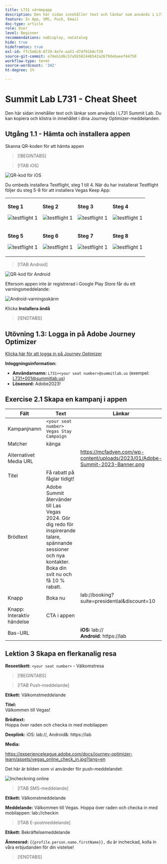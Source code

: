 ```yaml
---
title: L731 värmepapp
description: Den här sidan innehåller text och länkar som används i L731 Summit Lab.
feature: In App, SMS, Push, Email
doc-type: article
role: User
level: Beginner
recommendations: noDisplay, noCatalog
hide: true
hidefromtoc: true
exl-id: ffc5e8c8-8729-4e7e-aa51-d74f91b0cf29
source-git-commit: e7deb1d6c57a5b582448542a2679de6aeef44750
workflow-type: tm+mt
source-wordcount: '342'
ht-degree: 1%

---
```


# Summit Lab L731 - Cheat Sheet

Den här sidan innehåller text och länkar som används i L731 Summit Lab. Du kan kopiera och klistra in innehållet i dina Journey Optimizer-meddelanden.

## Utgång 1.1 - Hämta och installera appen

Skanna QR-koden för att hämta appen

>[!BEGINTABS]

>[!TAB iOS]

![QR-kod för iOS](/help/assets/lab731-ios-qr-code.png)

Du ombeds installera Testflight, steg 1 till 4. När du har installerat Testflight följer du steg 5-8 för att installera Vegas Keep App:

<table>
<tr>
</tr>
<tr>
<td>
 <div>
      <p>
      <b>Steg 1 </b>
      <p>
      <a>
        <img alt="testflight 1" src="../assets/l731-ios-install/ios-install-1.png"/>
      </a>
      </div>
  </td>
  <td>
 <div>
      <p>
      <b>Steg 2 </b>
      <p>
      <a>
        <img alt="testflight 1" src="../assets/l731-ios-install/ios-install-2.PNG"/>
      </a>
      </div>
  </td>
  <td>
 <div>
      <p>
      <b>Steg 3 </b>
      <p>
      <a>
        <img alt="testflight 1" src="../assets/l731-ios-install/ios-install-3.PNG"/>
      </a>
      </div>
  </td>
  <td>
 <div>
      <p>
      <b>Steg 4 </b>
      <p>
      <a>
        <img alt="testflight 1" src="../assets/l731-ios-install/ios-install-4.PNG"/>
      </a>
      </div>
  </td>
  </tr>
  <tr>
<td>
 <div>
      <p>
      <b>Steg 5 </b>
      <p>
      <a>
        <img alt="testflight 1" src="../assets/l731-ios-install/ios-install-5.PNG"/>
      </a>
      </div>
  </td>
  <td>
 <div>
      <p>
      <a>
      <b>Steg 6 </b>
      <p>
        <img alt="testflight 1" src="../assets/l731-ios-install/ios-install-6.PNG"/>
      </a>
      </div>
  </td>
  <td>
 <div>
      <p>
      <a>
      <b>Steg 7 </b>
      <p>
        <img alt="testflight 1" src="../assets/l731-ios-install/ios-install-7.PNG"/>
      </a>
      </div>
  </td>
  <td>
 <div>
      <p>
      <a>
      <b>Steg 8 </b>
      <p>
        <img alt="testflight 1" src="../assets/l731-ios-install/ios-install-8.PNG"/>
      </a>
      </div>
  </td>
  </tr>
</table>

>[!TAB Android]

![QR-kod för Android](/help/assets/lab731-android-qr-code.png)

Eftersom appen inte är registrerad i Google Play Store får du ett varningsmeddelande:

![Android-varningsskärm](/help/assets/lab731-install-android.png)

Klicka **Installera ändå**

>[!ENDTABS]

## Utövning 1.3: Logga in på Adobe Journey Optimizer

[Klicka här för att logga in på Journey Optimizer](https://experience.adobe.com/#/@techmarketingdemos/sname:summit-2023-ajo-lab/journey-optimizer/home)

**Inloggningsinformation:**

* **Användarnamn:** `L731+<your seat number>@summitlab.us` (exempel: L731+001@summitlab.us)
* **Lösenord:** Adobe2023!


## Exercise 2.1 Skapa en kampanj i appen

| Fält | Text | Länkar |
|----|----|----|
| Kampanjnamn | `<your seat number> Vegas Stay Campaign` |  |
| Matcher | känga |  |
| Alternativet Media URL |  | https://mcfadyen.com/wp-content/uploads/2023/01/Adobe-Summit-2023-Banner.png |
| Titel | Få rabatt på fåglar tidigt! |  |
| Brödtext | Adobe Summit återvänder till Las Vegas 2024. Gör dig redo för inspirerande talare, spännande sessioner och nya kontakter. Boka din svit nu och få 10 % rabatt. |  |
| Knapp | Boka nu | lab://booking?suite=presidential&amp;discount=10 |
| Knapp: Interaktiv händelse | CTA i appen |  |
| Bas-URL |  | **iOS:** lab:// <br>**Android**: https://lab |


## Lektion 3 Skapa en flerkanalig resa

**Reseetikett:**
`<your seat number>` - Välkomstresa

>[!BEGINTABS]

>[!TAB Push-meddelande]

**Etikett:**
Välkomstmeddelande

**Titel:**\
Välkommen till Vegas!

**Brödtext:**\
Hoppa över raden och checka in med mobilappen

**Deeplink:** iOS: lab://, Android&amp;: https://lab

**Media:**

https://experienceleague.adobe.com/docs/journey-optimizer-learn/assets/vegas_online_check_in.jpg?lang=en


Det här är bilden som vi använder för push-meddelandet:

![Incheckning online](/help/assets/vegas_online_check_in.jpg)

>[!TAB SMS-meddelande]

**Etikett:**
Välkomstmeddelande

**Meddelande:**
Välkommen till Vegas. Hoppa över raden och checka in med mobilappen: lab://checkin

>[!TAB E-postmeddelande]

**Etikett:**
Bekräftelsemeddelande

**Ämnesrad:**
`{{profile.person.name.firstName}},` du är incheckad, kolla in våra erbjudanden för din vistelse!

>[!ENDTABS]

